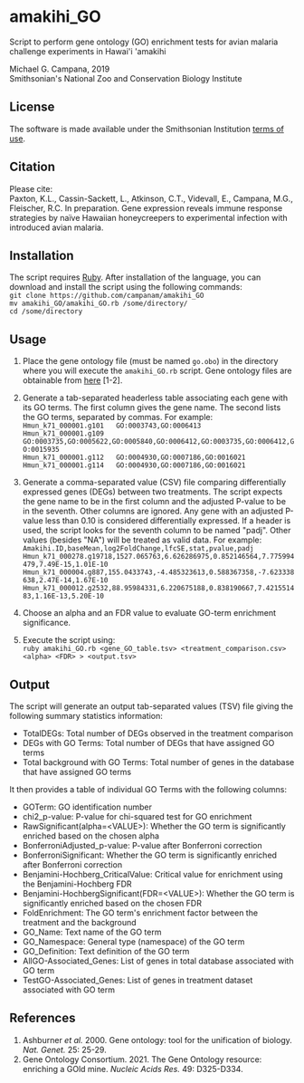 # amakihi_GO  
Script to perform gene ontology (GO) enrichment tests for avian malaria challenge experiments in Hawai'i 'amakihi  

Michael G. Campana, 2019  
Smithsonian's National Zoo and Conservation Biology Institute  

## License  
The software is made available under the Smithsonian Institution [terms of use](https://www.si.edu/termsofuse).  

## Citation  
Please cite:  
Paxton, K.L., Cassin-Sackett, L., Atkinson, C.T., Videvall, E., Campana, M.G., Fleischer, R.C. In preparation. Gene expression reveals immune response strategies by naïve Hawaiian honeycreepers to experimental infection with introduced avian malaria.  

## Installation  
The script requires [Ruby](https://www.ruby-lang.org/). After installation of the language, you can download and install the script using the following commands:  
`git clone https://github.com/campanam/amakihi_GO`  
`mv amakihi_GO/amakihi_GO.rb /some/directory/`  
`cd /some/directory`  

## Usage  
1. Place the gene ontology file (must be named `go.obo`) in the directory where you will execute the `amakihi_GO.rb` script. Gene ontology files are obtainable from [here](http://geneontology.org/docs/download-ontology/) [1-2].  

2. Generate a tab-separated headerless table associating each gene with its GO terms. The first column gives the gene name. The second lists the GO terms, separated by commas. For example:  
`Hmun_k71_000001.g101	GO:0003743,GO:0006413`  
`Hmun_k71_000001.g109	GO:0003735,GO:0005622,GO:0005840,GO:0006412,GO:0003735,GO:0006412,GO:0015935`  
`Hmun_k71_000001.g112	GO:0004930,GO:0007186,GO:0016021`  
`Hmun_k71_000001.g114	GO:0004930,GO:0007186,GO:0016021`  

3. Generate a comma-separated value (CSV) file comparing differentially expressed genes (DEGs) between two treatments. The script expects the gene name to be in the first column and the adjusted P-value to be in the seventh. Other columns are ignored. Any gene with an adjusted P-value less than 0.10 is considered differentially expressed. If a header is used, the script looks for the seventh column to be named "padj". Other values (besides "NA") will be treated as valid data. For example:  
`Amakihi.ID,baseMean,log2FoldChange,lfcSE,stat,pvalue,padj`  
`Hmun_k71_000278.g19718,1527.065763,6.626286975,0.852146564,7.775994479,7.49E-15,1.01E-10`  
`Hmun_k71_000004.g887,155.0433743,-4.485323613,0.588367358,-7.623338638,2.47E-14,1.67E-10`  
`Hmun_k71_000012.g2532,88.95984331,6.220675188,0.838190667,7.421551483,1.16E-13,5.20E-10`  

4. Choose an alpha and an FDR value to evaluate GO-term enrichment significance.  

5. Execute the script using:  
`ruby amakihi_GO.rb <gene_GO_table.tsv> <treatment_comparison.csv> <alpha> <FDR> > <output.tsv>`  

## Output  
The script will generate an output tab-separated values (TSV) file giving the following summary statistics information:  
* TotalDEGs: Total number of DEGs observed in the treatment comparison  
* DEGs with GO Terms: Total number of DEGs that have assigned GO terms  
* Total background with GO Terms: Total number of genes in the database that have assigned GO terms  

It then provides a table of individual GO Terms with the following columns:  
* GOTerm: GO identification number  
* chi2_p-value: P-value for chi-squared test for GO enrichment  
* RawSignificant(alpha=\<VALUE\>): Whether the GO term is significantly enriched based on the chosen alpha  
* BonferroniAdjusted_p-value: P-value after Bonferroni correction  
* BonferroniSignificant: Whether the GO term is significantly enriched after Bonferroni correction  
* Benjamini-Hochberg_CriticalValue: Critical value for enrichment using the Benjamini-Hochberg FDR  
* Benjamini-HochbergSignificant(FDR=\<VALUE\>): Whether the GO term is significantly enriched based on the chosen FDR  
* FoldEnrichment: The GO term's enrichment factor between the treatment and the background  
* GO_Name: Text name of the GO term  
* GO_Namespace: General type (namespace) of the GO term  
* GO_Definition: Text definition of the GO term  
* AllGO-Associated_Genes: List of genes in total database associated with GO term  
* TestGO-Associated_Genes: List of genes in treatment dataset associated with GO term  

## References  
1. Ashburner *et al.* 2000. Gene ontology: tool for the unification of biology. *Nat. Genet.* 25: 25-29.  
2. Gene Ontology Consortium. 2021. The Gene Ontology resource: enriching a GOld mine. *Nucleic Acids Res.* 49: D325-D334.  
